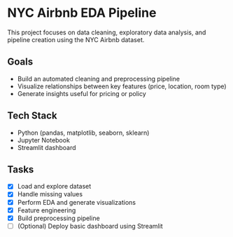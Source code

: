 # NYC Airbnb EDA Pipeline

This project focuses on data cleaning, exploratory data analysis, and pipeline creation using the NYC Airbnb dataset.

## Goals
- Build an automated cleaning and preprocessing pipeline
- Visualize relationships between key features (price, location, room type)
- Generate insights useful for pricing or policy

## Tech Stack
- Python (pandas, matplotlib, seaborn, sklearn)
- Jupyter Notebook
- Streamlit dashboard

## Tasks
- [x] Load and explore dataset
- [x] Handle missing values
- [x] Perform EDA and generate visualizations
- [x] Feature engineering
- [x] Build preprocessing pipeline
- [ ] (Optional) Deploy basic dashboard using Streamlit
